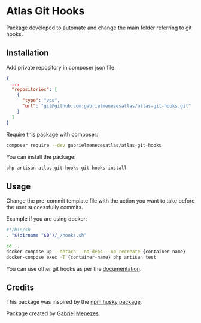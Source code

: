 # Atlas Git Hooks

Package developed to automate and change the main folder referring to git hooks.

## Installation
Add private repository in composer json file:

```json
{
  ...
  "repositories": [
    {
      "type": "vcs",
      "url": "git@github.com:gabrielmenezesatlas/atlas-git-hooks.git"
    }
  ]
}
```

Require this package with composer:
```bash
composer require --dev gabrielmenezesatlas/atlas-git-hooks
```

You can install the package:
```bash
php artisan atlas-git-hooks:git-hooks-install
```

## Usage

Change the pre-commit template file with the action you want to take before the user successfully commits.

Example if you are using docker:
```bash
#!/bin/sh
. "$(dirname "$0")/_/hooks.sh"

cd ..
docker-compose up --detach --no-deps --no-recreate {container-name}
docker-compose exec -T {container-name} php artisan test
```

You can use other git hooks as per the [documentation](https://git-scm.com/docs/githooks).

## Credits
This package was inspired by the [npm husky package](https://github.com/typicode/husky).

Package created by [Gabriel Menezes](https://github.com/gabrielmenezesatlas).
